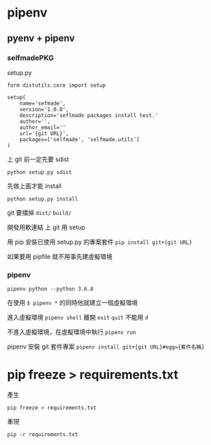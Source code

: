 # pipenv

## pyenv + pipenv

### selfmadePKG

setup.py

```
form distutils.core import setup

setup(
	name='sefmade',
	version='1.0.0',
	description='seflmade packages install test.'
	author='',
	author_email=''
	url='{git URL}',
	packages=['selfmade', 'selfmade.utils']
)
```

上 git 前一定先要 sdist

`python setup.py sdist`

先做上面才能 install

`python setup.py install`

git 要擋掉 `dist/` `build/`

開發用軟連結
上 git 用 setup

用 pip 安裝已使用 setup.py 的專案套件 
`pip install git+{git URL}`

如果要用 pipfile 就不用事先建虛擬環境

### pipenv

`pipenv python --python 3.6.8`

在使用 `$ pipenv *` 的同時他就建立一個虛擬環境

進入虛擬環境
`pipenv shell`
離開
`exit`
`quit`
不能用
`d`

不進入虛擬環境，在虛擬環境中執行
`pipenv run`

pipenv 安裝 git 套件專案
`pipenv install git+{git URL}#egg={套件名稱}`

# pip freeze > requirements.txt

產生

`pip freeze > requirements.txt`

重現

`pip -r requirements.txt`
